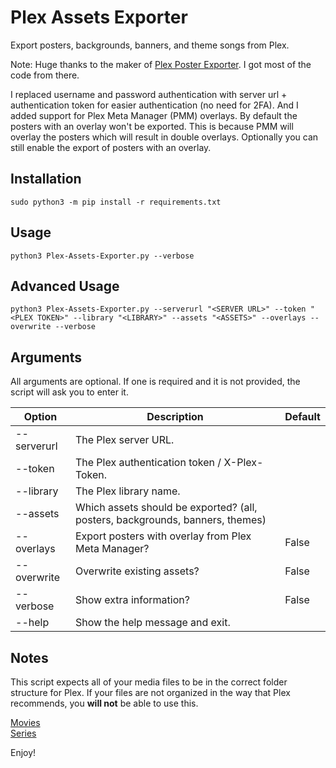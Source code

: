 # Plex Assets Exporter
Export posters, backgrounds, banners, and theme songs from Plex.

Note: Huge thanks to the maker of [Plex Poster Exporter](https://github.com/engelde/plex-poster-exporter). I got most of the code from there. 

I replaced username and password authentication with server url + authentication token for easier authentication (no need for 2FA). And I added support for Plex Meta Manager (PMM) overlays. By default the posters with an overlay won't be exported. This is because PMM will overlay the posters which will result in double overlays. Optionally you can still enable the export of posters with an overlay.

## Installation
```
sudo python3 -m pip install -r requirements.txt
```

## Usage
```
python3 Plex-Assets-Exporter.py --verbose
```

## Advanced Usage
```
python3 Plex-Assets-Exporter.py --serverurl "<SERVER URL>" --token "<PLEX TOKEN>" --library "<LIBRARY>" --assets "<ASSETS>" --overlays --overwrite --verbose
```

## Arguments

All arguments are optional. If one is required and it is not provided, the script will ask you to enter it.

| Option          | Description                                                                    | Default       |  
| --------------- | ------------------------------------------------------------------------------ | ------------- |  
| --serverurl     | The Plex server URL.                                                           |               |  
| --token         | The Plex authentication token / X-Plex-Token.                                  |               |  
| --library       | The Plex library name.                                                         |               |  
| --assets        | Which assets should be exported? (all, posters, backgrounds, banners, themes)  |               |
| --overlays      | Export posters with overlay from Plex Meta Manager?                            | False         |  
| --overwrite     | Overwrite existing assets?                                                     | False         |  
| --verbose       | Show extra information?                                                        | False         |  
| --help          | Show the help message and exit.                                                |               |  

## Notes

This script expects all of your media files to be in the correct folder structure for Plex. If your files are not organized in the way that Plex recommends, you **will not** be able to use this.

[Movies](https://support.plex.tv/articles/naming-and-organizing-your-movie-media-files/)  
[Series](https://support.plex.tv/articles/naming-and-organizing-your-tv-show-files/)  

Enjoy!
